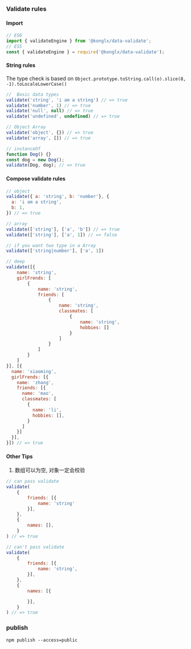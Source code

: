 

### Validate rules

#### Import

```js
// ES6
import { validateEngine } from '@konglx/data-validate';
// ES5
const { validateEngine } = require('@konglx/data-validate');
```

#### String rules

The type check is based on `Object.prototype.toString.call(o).slice(8, -1).toLocaleLowerCase()`

```js
//  Basic data types
validate('string', 'i am a string') // => true
validate('number', 1) // => true
validate('null', null) // => true
validate('undefined', undefined) // => true

// Object Array
validate('object', {}) // => true
validate('array', []) // => true

// instanceOf
function Dog() {}
const dog = new Dog();
validate(Dog, dog); // => true

```

#### Compose validate rules

```js
// object
validate({ a: 'string', b: 'number'}, {
  a: 'i am a string',
  b: 1,
}) // => true

// array
validate(['string'], ['a', 'b']) // => true
validate(['string'], ['a', 1]) // => false

// if you want two type in a Array
validate(['string|number'], ['a', 1])

// deep
validate([{
    name: 'string',
    girlFrends: [
        {
            name: 'string',
            friends: [
                {
                    name: 'string',
                    classmates: [
                        {
                            name: 'string',
                            hobbies: []
                        }
                    ]
                }
            ]
        }
    ]
}], [{
  name: 'xiaoming',
  girlFrends: [{
    name: 'zhang',
    friends: [{
      name: 'mao',
      classmates: [
        {
          name: 'li',
          hobbies: [],
        }
      ]
    }]
  }],
}]) // => true

```


#### Other Tips

1. 数组可以为空, 对象一定会校验

```js
// can pass validate
validate(
    {
        friends: [{
            name: 'string'
        }],
    },
    {
        names: [],
    }
) // => true

// can't pass validate
validate(
    {
        friends: [{
            name: 'string',
        }],
    },
    {
        names: [{

        }],
    }
) // => true
```

### publish

`npm publish --access=public`
